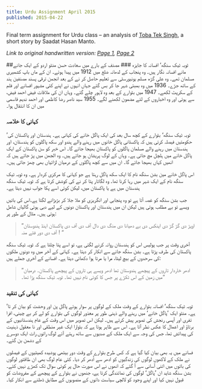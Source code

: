 ```yaml
---
title: Urdu Assignment April 2015
published: 2015-04-22
---
```


Final term assignment for Urdu class – an analysis of <a href="http://en.wikipedia.org/wiki/Toba_Tek_Singh_%28short_story%29">Toba Tek Singh</a>, a short story by Saadat Hasan Manto.

*Link to original handwritten version: [Page 1], [Page 2]*

[Page 1]:https://dl.dropboxusercontent.com/u/953/site_assets/urdu_diploma_apr2015_1.jpg
[Page 2]:https://dl.dropboxusercontent.com/u/953/site_assets/urdu_diploma_apr2015_2.jpg

<div lang="ur">
##ٹوبہ ٹیک سنگھ‘ افسانہ کا جایزہ
### مصنف کے بارے میں
سعادت حسن منٹو اردو کے ایک جانے مانے افسانہ نگار ہیں۔ وہ پنجاب کے لدھانہ ضلع میں  1912 میں پیدا ہوئے۔ ان کے ماں باپ کشمیری مسلمان تھے۔ وہ علی گڑھ مسلم یونیورسٹی سے تعلیم حاصل کر نے کے بعد انجمن ترقی پسند مصنفین ہند کے ساتھ جڑے۔ 1936 میں وہ بمبئی شہر جا کر بس گئے جہاں انہوں نے اپنے کئی مشہور افسانے اور فلم کے سکرپٹ لکھے۔ 1947 میں بٹوارے کے بعد وہ لاہور چلے گئے۔ وہاں ان کی ملاقات فیض احمد فیض، سید ناصر رضا كاظمی اور احمد ندیم قاسمی‎ سے ہوئی اور وہ اخباروں کے لئے مضمون لکھنے لگے۔ 1955 میں ان کا انتقال ہوا۔

### کہانی کا خلاصہ
’ٹوبہ ٹیک سنگھ‘  بٹوارے کے کچھ سال  بعد کی ایک پاگل خانے کی کہانی ہے۔ ہندستان اور پاکستان کی حکومتیں فیصلہ کرتی ہیں کہ پاکستانی پاگل خانوں میں رہنے والے ہندو اور سکھ پاگلوں کو ہندستان، اور ہندستان میں رہنے والے مسلمان پاگلوں کو پاکستان بھیجا جائے گا۔ اس خبر کو سن پاکستان کے ایک پاگل خانے میں ہلچل مچ جاتی ہے۔ وہاں کے لوگ پریشان ہو جاتے ہیں۔ وہ الجھن میں پڑ جاتے ہیں کہ انھیں کہاں بھیجا جائے گا۔ ان میں سے کچھ پاگلوں کے درمیان لڑائیاں بھی چھڑ جاتی ہیں۔

اس پاگل خانے مین بشن سنگھ نام کا ایک سکھ پاگل رہتا ہے جو کہانی کا مرکزی کردار ہے۔ وہ ٹوبہ ٹیک سنگھ نام کے ایک شہر میں رہا کرنا تھا۔ وہ لگاتار پتا کر نے کی کوشش کرتا ہے کہ ٹوبہ ٹیک سنگھ ہندستان میں ہے یا پاکستان میں، لیکن کوئی اسے پکا جواب نہیں دیتا ہے۔

جب  بشن سنگھ کو غصہ آتا ہے تو وہ پنجابی اور انگریزی کو ملا جلا کر بڑبڑانے لگتا ہے۔اس کی باتیں ویسے تو بے مطلب ہوتی ہیں لیکن ان میں ہندستان اور پاکستان دونوں کے لیے دبی ہوئی گالیاں شامل ہوتی ہیں۔ مثال کے طور پر:

> ”اوپڑ دی گڑ گڑ دی اینکس دی بے دھیانا دی منگ دی دال آف دی آف دی پاکستان اینڈ ہندوستان آف دی دور فٹے منہ ! “

آخری وقت پر جب پولیس اس کو ہندستان روانہ کرنے لگتی ہے، تو اسے پتا چلتا ہے کہ ٹوبہ ٹیک سنگھ پاکستان کی طرف پڑتا ہے۔  بشن سنگھ جانے سے انکار کر دیتا ہے۔ کہانی کے آخر میں وہ دونوں ملکوں کی سرحدوں کے بیچ  لیٹا، مرا یا مرتا ہوا دکھائی دیتا ہے۔ افسانے کے آخری جملے ہیں:

> ”ادھر خاردار تاروں کے پیچھے ہندوستان تھا ادھر ویسے ہی تاروں کے پیچھے پاکستان۔ درمیان میں زمین کے اس ٹکڑے پر جس کا کوئی نام نہیں تھا۔ ٹوبہ ٹیک سنگھ پڑا تھا۔“

### کہانی کی تنقید
’ٹوبہ ٹیک سنگھ‘ افسانہ بٹوارے کے وقت ملک کے لوگوں پر سوار ہوئے پاگل پن اور وحشت کو بیان کر تا ہے۔ منٹو ایک ’پاگل خانے‘ میں رہنے والے ذہنی طور پر معذور لوگوں کی بٹوارے کو لے کر بے چینی، افرا تفری اور آپسی رنجش کی تصویر پیش کرتے ہیں۔ لیکن اس تصویر میں اس وقت کے عام ہندستانیوں کے برتاؤ اور اعمال کا عکس نظر آتا ہے۔ اس سے ظاہر ہوتا ہے کہ بٹوارا ایک غیر منطقی اور نا معقول ذہنیت کی پیدائش تھا، جس کی وجہ سے ایک ملک کے صدیوں سے ساتھ رہتے آئے لوگ راتوں رات ایک دوسرے کے دشمن بن گئے۔

فسانے میں یہ بھی بیان کیا گیا ہے کہ کس طرح بٹوارے کے وقت دور بیٹھی پوشیدہ کمیٹیوں کے فیصلوں نے ملک کے لاکھوں لوگوں کی زندگیوں کو ادھر سے اُدھر کر دیا۔ کئی عام لوگ بھی ان طاقتور لوگوں کی باتوں میں اتنی آسانی سے آ گئے کہ انھوں نے اس صورت حال پر کوئی سوال تک کھڑے نہیں کئے۔ بشن سنگھ شاید ان ’پاگل‘ لوگوں کی نمائندگی کرتا ہے، جنھوں نے بٹوارے کے پیچھے کے مفروضات کو قبول نہیں کیا اور اپنے وجود کو لالچی سیاست دانوں کے منصوبوں کے مطابق ڈھلنے سے انکار کیا۔
</div>
